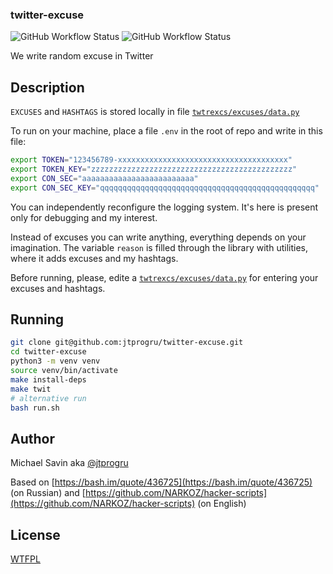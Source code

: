 ### twitter-excuse

![GitHub Workflow Status](https://img.shields.io/github/workflow/status/jtprogru/twitter-excuse/CI?label=CI) ![GitHub Workflow Status](https://img.shields.io/github/workflow/status/jtprogru/twitter-excuse/RELEASE?label=RELEASE)

We write random excuse in Twitter

## Description

`EXCUSES` and `HASHTAGS` is stored locally in file [`twtrexcs/excuses/data.py`](twtrexcs/excuses/data.py)

To run on your machine, place a file `.env` in the root of repo and write in this file:
```bash
export TOKEN="123456789-xxxxxxxxxxxxxxxxxxxxxxxxxxxxxxxxxxxxxx"
export TOKEN_KEY="zzzzzzzzzzzzzzzzzzzzzzzzzzzzzzzzzzzzzzzzzzzzz"
export CON_SEC="aaaaaaaaaaaaaaaaaaaaaaaaa"
export CON_SEC_KEY="qqqqqqqqqqqqqqqqqqqqqqqqqqqqqqqqqqqqqqqqqqqqqqqq"
```

You can independently reconfigure the logging system. It's here is present only for debugging and my interest.

Instead of excuses you can write anything, everything depends on your imagination. The variable `reason` is filled through the library with utilities, where it adds excuses and my hashtags. 

Before running, please, edite a [`twtrexcs/excuses/data.py`](twtrexcs/excuses/data.py) for entering your excuses and hashtags.

## Running
```bash
git clone git@github.com:jtprogru/twitter-excuse.git
cd twitter-excuse
python3 -m venv venv
source venv/bin/activate
make install-deps
make twit
# alternative run
bash run.sh
```

## Author

Michael Savin aka [@jtprogru](https://github.com/jtprogru)

Based on [https://bash.im/quote/436725](https://bash.im/quote/436725) (on Russian) and [https://github.com/NARKOZ/hacker-scripts](https://github.com/NARKOZ/hacker-scripts) (on English)

## License

[WTFPL](LICENSE.md)
